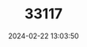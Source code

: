 ---
title: "33117"
category: "Shorea hypochra"
draft: false
date: 2024-02-22 13:03:50
languages:
  English: ["White Meranti"]
  Central Khmer: ["Koki Pnong"]
  Malay: ["Meranti Temak"]
  Thai: ["Phanong"]
  Vietnamese: ["Ven Ven Bop"]
---